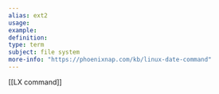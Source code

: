 ```yaml
---
alias: ext2
usage: 
example: 
definition: 
type: term
subject: file system
more-info: "https://phoenixnap.com/kb/linux-date-command"
---
```

 
[[LX command]]